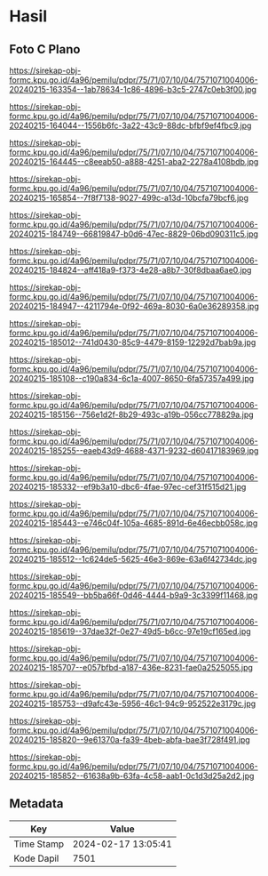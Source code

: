 # Hasil

## Foto C Plano

https://sirekap-obj-formc.kpu.go.id/4a96/pemilu/pdpr/75/71/07/10/04/7571071004006-20240215-163354--1ab78634-1c86-4896-b3c5-2747c0eb3f00.jpg

https://sirekap-obj-formc.kpu.go.id/4a96/pemilu/pdpr/75/71/07/10/04/7571071004006-20240215-164044--1556b6fc-3a22-43c9-88dc-bfbf9ef4fbc9.jpg

https://sirekap-obj-formc.kpu.go.id/4a96/pemilu/pdpr/75/71/07/10/04/7571071004006-20240215-164445--c8eeab50-a888-4251-aba2-2278a4108bdb.jpg

https://sirekap-obj-formc.kpu.go.id/4a96/pemilu/pdpr/75/71/07/10/04/7571071004006-20240215-165854--7f8f7138-9027-499c-a13d-10bcfa79bcf6.jpg

https://sirekap-obj-formc.kpu.go.id/4a96/pemilu/pdpr/75/71/07/10/04/7571071004006-20240215-184749--66819847-b0d6-47ec-8829-06bd090311c5.jpg

https://sirekap-obj-formc.kpu.go.id/4a96/pemilu/pdpr/75/71/07/10/04/7571071004006-20240215-184824--aff418a9-f373-4e28-a8b7-30f8dbaa6ae0.jpg

https://sirekap-obj-formc.kpu.go.id/4a96/pemilu/pdpr/75/71/07/10/04/7571071004006-20240215-184947--4211794e-0f92-469a-8030-6a0e36289358.jpg

https://sirekap-obj-formc.kpu.go.id/4a96/pemilu/pdpr/75/71/07/10/04/7571071004006-20240215-185012--741d0430-85c9-4479-8159-12292d7bab9a.jpg

https://sirekap-obj-formc.kpu.go.id/4a96/pemilu/pdpr/75/71/07/10/04/7571071004006-20240215-185108--c190a834-6c1a-4007-8650-6fa57357a499.jpg

https://sirekap-obj-formc.kpu.go.id/4a96/pemilu/pdpr/75/71/07/10/04/7571071004006-20240215-185156--756e1d2f-8b29-493c-a19b-056cc778829a.jpg

https://sirekap-obj-formc.kpu.go.id/4a96/pemilu/pdpr/75/71/07/10/04/7571071004006-20240215-185255--eaeb43d9-4688-4371-9232-d60417183969.jpg

https://sirekap-obj-formc.kpu.go.id/4a96/pemilu/pdpr/75/71/07/10/04/7571071004006-20240215-185332--ef9b3a10-dbc6-4fae-97ec-cef31f515d21.jpg

https://sirekap-obj-formc.kpu.go.id/4a96/pemilu/pdpr/75/71/07/10/04/7571071004006-20240215-185443--e746c04f-105a-4685-891d-6e46ecbb058c.jpg

https://sirekap-obj-formc.kpu.go.id/4a96/pemilu/pdpr/75/71/07/10/04/7571071004006-20240215-185512--1c624de5-5625-46e3-869e-63a6f42734dc.jpg

https://sirekap-obj-formc.kpu.go.id/4a96/pemilu/pdpr/75/71/07/10/04/7571071004006-20240215-185549--bb5ba66f-0d46-4444-b9a9-3c3399f11468.jpg

https://sirekap-obj-formc.kpu.go.id/4a96/pemilu/pdpr/75/71/07/10/04/7571071004006-20240215-185619--37dae32f-0e27-49d5-b6cc-97e19cf165ed.jpg

https://sirekap-obj-formc.kpu.go.id/4a96/pemilu/pdpr/75/71/07/10/04/7571071004006-20240215-185707--e057bfbd-a187-436e-8231-fae0a2525055.jpg

https://sirekap-obj-formc.kpu.go.id/4a96/pemilu/pdpr/75/71/07/10/04/7571071004006-20240215-185753--d9afc43e-5956-46c1-94c9-952522e3179c.jpg

https://sirekap-obj-formc.kpu.go.id/4a96/pemilu/pdpr/75/71/07/10/04/7571071004006-20240215-185820--9e61370a-fa39-4beb-abfa-bae3f728f491.jpg

https://sirekap-obj-formc.kpu.go.id/4a96/pemilu/pdpr/75/71/07/10/04/7571071004006-20240215-185852--61638a9b-63fa-4c58-aab1-0c1d3d25a2d2.jpg


## Metadata

| Key        | Value               |
| ---------- | ------------------- |
| Time Stamp | 2024-02-17 13:05:41 |
| Kode Dapil | 7501                |



